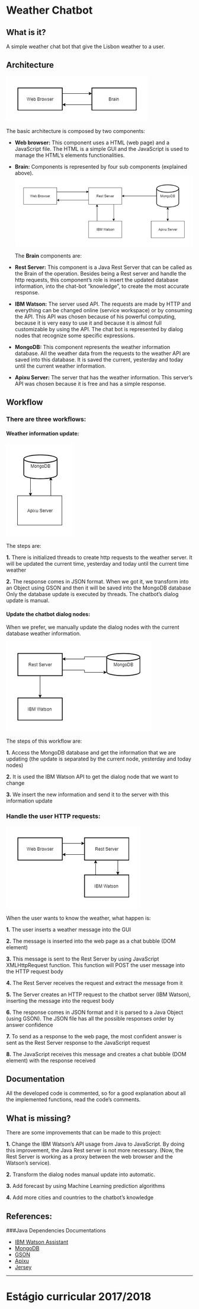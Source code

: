 # Weather Chatbot

## What is it?

A simple weather chat bot that give the Lisbon weather to a user.

## Architecture 

![image1](https://github.com/fmdiasfilho/estagio/blob/master/docs/images/1.jpg?raw=true)
 
The basic architecture is composed by two components:

-	**Web browser:** This component uses a HTML (web page) and a JavaScript file. The HTML is a simple GUI and the JavaScript is used to manage the HTML’s elements functionalities.

-	**Brain:** Components is represented by four sub components (explained above).
 ![image2](https://github.com/fmdiasfilho/estagio/blob/master/docs/images/2.jpg?raw=true)

	The **Brain** components are:

-	**Rest Server:** This component is a Java Rest Server that can be called as the Brain of the operation. Besides being a Rest server and handle the http requests, this component’s role is insert the updated database information, into the chat-bot “knowledge”, to create the most accurate response.

-	**IBM Watson:** The server used API. The requests are made by HTTP and everything can be changed online (service workspace) or by consuming the API. This API was chosen because of his powerful computing, because it is very easy to use it and because it is almost full customizable by using the API. The chat bot is represented by dialog nodes that recognize some specific expressions.

-	**MongoDB:** This component represents the weather information database. All the weather data from the requests to the weather API are saved into this database. It is saved the current, yesterday and today until the current weather information.

-	**Apixu Server:** The server that has the weather information. This server’s API was chosen because it is free and has a simple response.

## Workflow
### There are three workflows:
#### Weather information update:
![image3](https://github.com/fmdiasfilho/estagio/blob/master/docs/images/3.jpg?raw=true)

The steps are:

**1.**	There is initialized threads to create http requests to the weather server. It will be updated the current time, yesterday and today until the current time weather

**2.**	The response comes in JSON format. When we got it, we transform into an Object using GSON and then it will be saved into the MongoDB database
Only the database update is executed by threads. The chatbot’s dialog update is manual.

#### Update the chatbot dialog nodes: 
When we prefer, we manually update the dialog nodes with the current database weather information. 

 ![image4](https://github.com/fmdiasfilho/estagio/blob/master/docs/images/4.jpg?raw=true)

The steps of this workflow are:

**1.**	Access the MongoDB database and get the information that we are updating (the update is separated by the current node, yesterday and today nodes)

**2.**	It is used the IBM Watson API to get the dialog node that we want to change

**3.**	We insert the new information and send it to the server with this information update

### Handle the user HTTP requests:
![image5](https://github.com/fmdiasfilho/estagio/blob/master/docs/images/5.jpg?raw=true)

When the user wants to know the weather, what happen is:

**1.**	The user inserts a weather message into the GUI

**2.**	The message is inserted into the web page as a chat bubble (DOM element)

**3.**	This message is sent to the Rest Server by using JavaScript XMLHttpRequest function. This function will POST the user message into the HTTP request body

**4.**	The Rest Server receives the request and extract the message from it

**5.**	The Server creates an HTTP request to the chatbot server (IBM Watson), inserting the message into the request body

**6.**	The response comes in JSON format and it is parsed to a Java Object (using GSON). The JSON file has all the possible responses order by answer confidence

**7.**	To send as a response to the web page, the most confident answer is sent as the Rest Server response to the JavaScript request

**8.**	The JavaScript receives this message and creates a chat bubble (DOM element) with the response received

## Documentation

All the developed code is commented, so for a good explanation about all the implemented functions, read the code’s comments.

## What is missing?

There are some improvements that can be made to this project:

**1.**	Change the IBM Watson’s API usage from Java to JavaScript. By doing this improvement, the Java Rest server is not more necessary. (Now, the Rest Server is working as a proxy between the web browser and the Watson’s service).

**2.**	Transform the dialog nodes manual update into automatic.

**3.**	Add forecast by using Machine Learning prediction algorithms

**4.**	Add more cities and countries to the chatbot’s knowledge

## References:

###Java Dependencies Documentations
- [IBM Watson Assistant](https://www.ibm.com/watson/developercloud/conversation/api/v1/java.html?java)
- [MongoDB](http://mongodb.github.io/mongo-java-driver/3.7/driver/getting-started/quick-start/)
- [GSON](https://github.com/google/gson/blob/master/UserGuide.md)
- [Apixu](https://www.apixu.com/api-explorer.aspx)
- [Jersey](https://jersey.github.io/documentation/latest/index.html)

---------
# Estágio curricular 2017/2018
